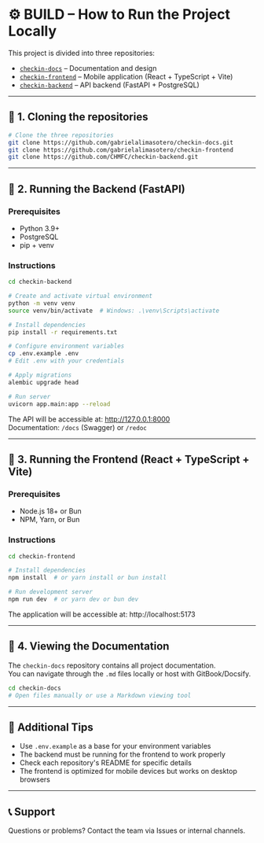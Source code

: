 
# ⚙️ BUILD – How to Run the Project Locally

This project is divided into three repositories:

- [`checkin-docs`](https://github.com/gabrielalimasotero/checkin-docs) – Documentation and design
- [`checkin-frontend`](https://github.com/gabrielalimasotero/checkin-frontend) – Mobile application (React + TypeScript + Vite)
- [`checkin-backend`](https://github.com/CHMFC/checkin-backend) – API backend (FastAPI + PostgreSQL)

---

## 🧱 1. Cloning the repositories

```bash
# Clone the three repositories
git clone https://github.com/gabrielalimasotero/checkin-docs.git
git clone https://github.com/gabrielalimasotero/checkin-frontend
git clone https://github.com/CHMFC/checkin-backend.git
```

---

## 🧪 2. Running the Backend (FastAPI)

### Prerequisites

- Python 3.9+
- PostgreSQL
- pip + venv

### Instructions

```bash
cd checkin-backend

# Create and activate virtual environment
python -m venv venv
source venv/bin/activate  # Windows: .\venv\Scripts\activate

# Install dependencies
pip install -r requirements.txt

# Configure environment variables
cp .env.example .env
# Edit .env with your credentials

# Apply migrations
alembic upgrade head

# Run server
uvicorn app.main:app --reload
```

The API will be accessible at: http://127.0.0.1:8000  
Documentation: `/docs` (Swagger) or `/redoc`

---

## 📱 3. Running the Frontend (React + TypeScript + Vite)

### Prerequisites

- Node.js 18+ or Bun
- NPM, Yarn, or Bun

### Instructions

```bash
cd checkin-frontend

# Install dependencies
npm install  # or yarn install or bun install

# Run development server
npm run dev  # or yarn dev or bun dev
```

The application will be accessible at: http://localhost:5173

---

## 📘 4. Viewing the Documentation

The `checkin-docs` repository contains all project documentation.  
You can navigate through the `.md` files locally or host with GitBook/Docsify.

```bash
cd checkin-docs
# Open files manually or use a Markdown viewing tool
```

---

## 🧠 Additional Tips

- Use `.env.example` as a base for your environment variables
- The backend must be running for the frontend to work properly
- Check each repository's README for specific details
- The frontend is optimized for mobile devices but works on desktop browsers

---

## 📞 Support

Questions or problems? Contact the team via Issues or internal channels.
